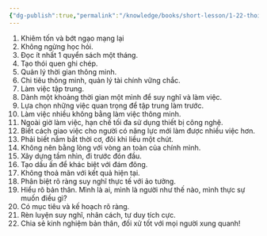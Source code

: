 ```yaml
---
{"dg-publish":true,"permalink":"/knowledge/books/short-lesson/1-22-thoi-quen-y-nghia-de-thanh-cong/","pinned":"false"}
---
```


1.  Khiêm tốn và bớt ngạo mạng lại 
2. Không ngừng học hỏi.  
3. Đọc ít nhất 1 quyển sách một tháng.  
4. Tạo thói quen ghi chép.  
5. Quản lý thời gian thông minh.  
6. Chi tiêu thông minh, quản lý tài chính vững chắc.  
7. Làm việc tập trung.  
8. Dành một khoảng thời gian một mình để suy nghĩ và làm việc.  
9. Lựa chọn những việc quan trọng để tập trung làm trước.  
10. Làm việc nhiều không bằng làm việc thông minh.  
11. Ngoài giờ làm việc, hạn chế tối đa sử dụng thiết bị công nghệ.  
12. Biết cách giao việc cho người có năng lực mới làm được nhiều việc hơn.  
13. Phải biết nắm bắt thời cơ, đôi khi liều một chút.  
14. Không nên bằng lòng với vòng an toàn của chính mình.  
15. Xây dựng tầm nhìn, đi trước đón đầu.  
16. Tạo dấu ấn để khác biệt với đám đông.  
17. Không thoả mãn với kết quả hiện tại.  
18. Phân biệt rõ ràng suy nghĩ thực tế với ảo tưởng.  
19. Hiểu rõ bản thân. Mình là ai, mình là người như thế nào, mình thực sự muốn điều gì?  
20. Có mục tiêu và kế hoạch rõ ràng.  
21. Rèn luyện suy nghĩ, nhân cách, tư duy tích cực.  
22. Chia sẻ kinh nghiệm bản thân, đối xử tốt với mọi người xung quanh!  



